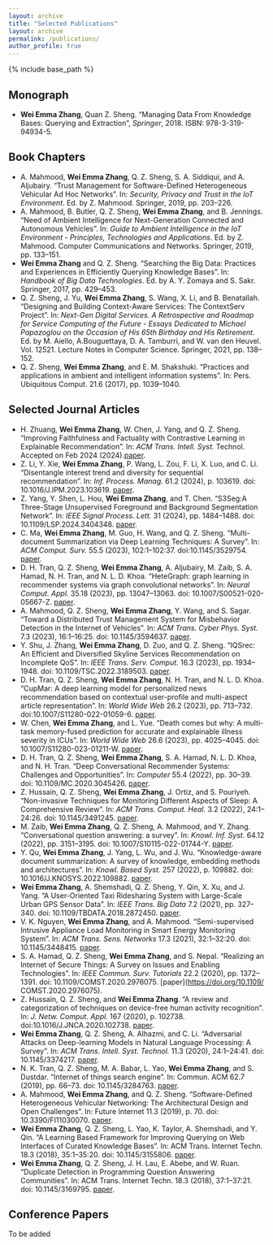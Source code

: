 ```yaml
---
layout: archive
title: "Selected Publications"
layout: archive
permalink: /publications/
author_profile: true
---
```


{% include base_path %}

## Monograph
- <b>Wei Emma Zhang</b>, Quan Z. Sheng. “Managing Data From Knowledge Bases:  Querying and Extraction”, *Springer*, 2018. ISBN: 978-3-319-94934-5.
  
## Book Chapters
- A. Mahmood, <b>Wei Emma Zhang</b>, Q. Z. Sheng, S. A. Siddiqui, and A. Aljubairy. “Trust Management for Software-Defined Heterogeneous Vehicular Ad Hoc Networks”. In: *Security, Privacy and Trust in the IoT Environment*. Ed. by Z.
Mahmood. Springer, 2019, pp. 203–226.
- A. Mahmood, B. Butler, Q. Z. Sheng, <b>Wei Emma Zhang</b>, and B. Jennings. “Need of Ambient Intelligence for Next-Generation Connected and Autonomous Vehicles”. In: *Guide to Ambient Intelligence in the IoT Environment - Principles, Technologies and Applications*. Ed. by Z. Mahmood. Computer Communications and Networks. Springer, 2019, pp. 133–151. 
- <b>Wei Emma Zhang</b> and Q. Z. Sheng. “Searching the Big Data: Practices and Experiences in Efficiently Querying Knowledge Bases”. In: *Handbook of Big Data Technologies*. Ed. by A. Y. Zomaya and S. Sakr. Springer, 2017, pp. 429–453.
- Q. Z. Sheng, J. Yu, <b>Wei Emma Zhang</b>, S. Wang, X. Li, and B. Benatallah. “Designing and Building Context-Aware Services: The ContextServ Project”. In: *Next-Gen Digital Services. A Retrospective and Roadmap for Service Computing of the Future - Essays Dedicated to Michael Papazoglou on the Occasion of His 65th Birthday and His Retirement*. Ed. by M. Aiello, A.Bouguettaya, D. A. Tamburri, and W. van den Heuvel. Vol. 12521. Lecture Notes in Computer Science. Springer, 2021, pp. 138–152.
- Q. Z. Sheng, <b>Wei Emma Zhang</b>, and E. M. Shakshuki. “Practices and applications in ambient and intelligent information systems”. In: Pers. Ubiquitous Comput. 21.6 (2017), pp. 1039–1040.

## Selected Journal Articles
- H. Zhuang, <b>Wei Emma Zhang</b>, W. Chen, J. Yang, and Q. Z. Sheng. “Improving Faithfulness and Factuality with Contrastive Learning in Explainable Recommendation”. In: *ACM Trans. Intell. Syst.* Technol. Accepted on Feb 2024 (2024).[paper](https://doi.org/10.1145/36539).
- Z. Li, Y. Xie, <b>Wei Emma Zhang</b>, P. Wang, L. Zou, F. Li, X. Luo, and C. Li. “Disentangle interest trend and diversity for sequential recommendation”. In: *Inf. Process. Manag.* 61.2 (2024), p. 103619. doi: 10.1016/J.IPM.2023.103619. [paper](https://doi.org/10.1016/j.ipm.2023.103619).
- Z. Yang, Y. Shen, L. Hou, <b>Wei Emma Zhang</b>, and T. Chen. “S3Seg:A Three-Stage Unsupervised Foreground and Background Segmentation Network”. In: *IEEE Signal Process. Lett.* 31 (2024), pp. 1484–1488. doi: 10.1109/LSP.2024.3404348. [paper](https://doi.org/10.1109/LSP.2024.3404348).
- C. Ma, <b>Wei Emma Zhang</b>, M. Guo, H. Wang, and Q. Z. Sheng. “Multi-document Summarization via Deep Learning Techniques: A Survey”. In: *ACM Comput. Surv.* 55.5 (2023), 102:1–102:37. doi:10.1145/3529754. [paper](https://doi.org/10.1145/3529754.1).
- D. H. Tran, Q. Z. Sheng, <b>Wei Emma Zhang</b>, A. Aljubairy, M. Zaib, S. A. Hamad, N. H. Tran, and N. L. D. Khoa. “HeteGraph: graph learning in recommender systems via graph convolutional networks”. In: *Neural Comput. Appl.* 35.18 (2023), pp. 13047–13063. doi: 10.1007/S00521-020-05667-Z. [paper](https://doi.org/10.1007/s00521-020-05667-z).
- A. Mahmood, Q. Z. Sheng, <b>Wei Emma Zhang</b>, Y. Wang, and S. Sagar. “Toward a Distributed Trust Management System for Misbehavior Detection in the Internet of Vehicles”. In: *ACM Trans. Cyber Phys. Syst.* 7.3 (2023), 16:1–16:25. doi: 10.1145/3594637. [paper](https://doi.org/10.1145/3594637). 
- Y. Shu, J. Zhang, <b>Wei Emma Zhang</b>, D. Zuo, and Q. Z. Sheng. “IQSrec: An Efficient and Diversified Skyline Services Recommendation on Incomplete QoS”. In: *IEEE Trans. Serv. Comput.* 16.3 (2023), pp. 1934–1948. doi: 10.1109/TSC.2022.3189503. [paper](https://doi.org/10.1109/TSC.2022.3189503).
- D. H. Tran, Q. Z. Sheng, <b>Wei Emma Zhang</b>, N. H. Tran, and N. L. D. Khoa. “CupMar: A deep learning model for personalized news recommendation based on contextual user-profile and multi-aspect article representation”. In: *World Wide Web* 26.2 (2023), pp. 713–732. doi:10.1007/S11280-022-01059-6. [paper](https://doi.org/10.1007/s11280-022-01059-6).
- W. Chen, <b>Wei Emma Zhang</b>, and L. Yue. “Death comes but why: A multi-task memory-fused prediction for accurate and explainable illness severity in ICUs”. In: *World Wide Web* 26.6 (2023), pp. 4025–4045. doi: 10.1007/S11280-023-01211-W. [paper](https://doi.org/10.1007/s11280-023-01211-w).
- D. H. Tran, Q. Z. Sheng, <b>Wei Emma Zhang</b>, S. A. Hamad, N. L. D. Khoa, and N. H. Tran. “Deep Conversational Recommender Systems: Challenges and Opportunities”. In: *Computer* 55.4 (2022), pp. 30–39. doi: 10.1109/MC.2020.3045426. [paper](https://doi.org/10.1109/MC.2020.3045426).
- Z. Hussain, Q. Z. Sheng, <b>Wei Emma Zhang</b>, J. Ortiz, and S. Pouriyeh. “Non-invasive Techniques for Monitoring Different Aspects of Sleep: A Comprehensive Review”. In: *ACM Trans. Comput. Heal.* 3.2 (2022), 24:1–24:26. doi: 10.1145/3491245. [paper](https://doi.org/10.1145/3491245).
- M. Zaib, <b>Wei Emma Zhang</b>, Q. Z. Sheng, A. Mahmood, and Y. Zhang. “Conversational question answering: a survey”. In: *Knowl. Inf. Syst.* 64.12 (2022), pp. 3151–3195. doi: 10.1007/S10115-022-01744-Y. [paper](https://doi.org/10.1007/s10115-022-01744-y).
- Y. Qu, <b>Wei Emma Zhang</b>, J. Yang, L. Wu, and J. Wu. “Knowledge-aware document summarization: A survey of knowledge, embedding methods and architectures”. In: *Knowl. Based Syst.* 257 (2022), p. 109882. doi: 10.1016/J.KNOSYS.2022.109882. [paper](https://doi.org/10.1016/j.knosys.2022.109882).
- <b>Wei Emma Zhang</b>, A. Shemshadi, Q. Z. Sheng, Y. Qin, X. Xu, and J. Yang. “A User-Oriented Taxi Ridesharing System with Large-Scale Urban GPS Sensor Data”. In: *IEEE Trans. Big Data* 7.2 (2021), pp. 327–340. doi: 10.1109/TBDATA.2018.2872450. [paper](https://doi.org/10.1109/TBDATA.2018.2872450).
- V. K. Nguyen, <b>Wei Emma Zhang</b>, and A. Mahmood. “Semi-supervised Intrusive Appliance Load Monitoring in Smart Energy Monitoring System”. In: *ACM Trans. Sens. Networks* 17.3 (2021), 32:1–32:20. doi: 10.1145/3448415. [paper](https://doi.org/10.1145/3448415).
- S. A. Hamad, Q. Z. Sheng, <b>Wei Emma Zhang</b>, and S. Nepal. “Realizing an Internet of Secure Things: A Survey on Issues and Enabling Technologies”. In: *IEEE Commun. Surv. Tutorials* 22.2 (2020), pp. 1372–1391. doi: 10.1109/COMST.2020.2976075. [paper](https://doi.org/10.1109/ COMST.2020.2976075).
- Z. Hussain, Q. Z. Sheng, and <b>Wei Emma Zhang</b>. “A review and categorization of techniques on device-free human activity recognition”. In: *J. Netw. Comput. Appl.* 167 (2020), p. 102738. doi:10.1016/J.JNCA.2020.102738. [paper](https://doi.org/10.1016/j.jnca.2020.102738).
- <b>Wei Emma Zhang</b>, Q. Z. Sheng, A. Alhazmi, and C. Li. “Adversarial Attacks on Deep-learning Models in Natural Language Processing: A Survey”. In: *ACM Trans. Intell. Syst. Technol.* 11.3 (2020), 24:1–24:41. doi: 10.1145/3374217. [paper](https://doi.org/10.1145/3374217).
- N. K. Tran, Q. Z. Sheng, M. A. Babar, L. Yao, <b>Wei Emma Zhang</b>, and S. Dustdar. “Internet of things search engine”. In: Commun. ACM 62.7 (2019), pp. 66–73. doi: 10.1145/3284763. [paper](https://doi.org/10.1145/3284763).
- A. Mahmood, <b>Wei Emma Zhang</b>, and Q. Z. Sheng. “Software-Defined Heterogeneous Vehicular Networking: The Architectural Design and Open Challenges”. In: Future Internet 11.3 (2019), p. 70. doi: 10.3390/FI11030070. [paper](https://doi.org/10.3390/fi11030070).
- <b>Wei Emma Zhang</b>, Q. Z. Sheng, L. Yao, K. Taylor, A. Shemshadi, and Y. Qin. “A Learning Based Framework for Improving Querying on Web Interfaces of Curated Knowledge Bases”. In: ACM Trans. Internet Techn. 18.3 (2018), 35:1–35:20. doi: 10.1145/3155806. [paper](https://doi.org/10.1145/3155806).
- <b>Wei Emma Zhang</b>, Q. Z. Sheng, J. H. Lau, E. Abebe, and W. Ruan. “Duplicate Detection in Programming Question Answering Communities”. In: ACM Trans. Internet Techn. 18.3 (2018), 37:1–37:21. doi: 10.1145/3169795. [paper](https://doi.org/10.1145/3169795).
 
## Conference Papers
To be added 

